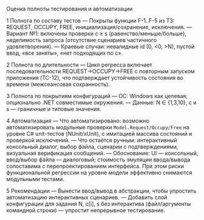 Оценка полноты тестирования и автоматизации

1 Полнота по составу тестов
— Покрыты функции F-1..F-5 из ТЗ: REQUEST, OCCUPY, FREE, инициализация/сохранение, исключения.
— Вариант №1: включены проверки c ≥ s (равенство/меньше/больше), неделимость запроса (отсутствие сценариев частичного удовлетворения).
— Краевые случаи: невалидные id (0, <0, >N), пустой ввод, «все заняты», «нет подходящих по c».

2 Полнота по длительности
— Цикл регресса включает последовательности REQUEST→OCCUPY→FREE с повторным запуском приложения (TC-12), что подтверждает устойчивость состояния во времени (межсеансовая сохранность).

3 Полнота по покрытиям конфигураций
— ОС: Windows как целевая; опционально .NET совместимые окружения.
— Данные: N ∈ {1,3,10}, c и s — граничные и типовые значения.

4 Автоматизация
— Что автоматизировано: возможно автоматизировать модульные проверки `Model.Request/Occupy/Free` на уровне C# unit-тестов (NUnit/xUnit), с имитацией массива состояний и проверкой исключений.
— Что остаётся ручным: интерактивный консольный диалог, выбор файла, сценарии с подтверждениями, визуальная верификация сообщений.
— Обоснование: UI — консольный, ввод/выбор файла — диалоговый; стоимость эмуляции ввода/вывода сопоставима с перепроектированием интерфейса. При этом риски функциональной регрессии на уровне модели эффективно снимаются модульными тестами.

5 Рекомендации
— Вынести ввод/вывод в абстракции, чтобы упростить автоматизацию интерактивных сценариев.
— Добавить слой конфигурации для задания N, c[i], s без интерактива (файл/аргументы командной строки) — упростит непрерывное тестирование.


